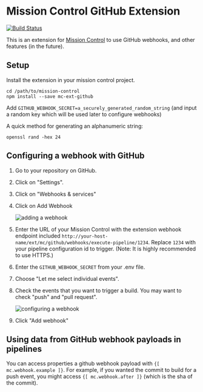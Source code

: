 # Mission Control GitHub Extension

[![Build Status](https://travis-ci.org/space-race/mc-ext-github.svg?branch=master)](https://travis-ci.org/space-race/mc-ext-github)

This is an extension for [Mission Control](https://github.com/space-race/mission-control) to use GitHub webhooks, and other features (in the future).

## Setup

Install the extension in your mission control project.

```
cd /path/to/mission-control
npm install --save mc-ext-github
```

Add `GITHUB_WEBHOOK_SECRET=a_securely_generated_random_string` (and input a random key which will be used later to configure webhooks)

A quick method for generating an alphanumeric string:

```
openssl rand -hex 24
```

## Configuring a webhook with GitHub

1. Go to your repository on GitHub.

2. Click on "Settings".

3. Click on "Webhooks & services"

4. Click on Add Webhook

    ![adding a webhook](https://cloud.githubusercontent.com/assets/721038/12319535/d3c9e34e-ba57-11e5-8651-f4d4f8353c68.png)

5. Enter the URL of your Mission Control with the extension webhook endpoint included `http://your-host-name/ext/mc/github/webhooks/execute-pipeline/1234`. Replace `1234` with your pipeline configuration id to trigger. (Note: It is highly recommended to use HTTPS.)

6. Enter the `GITHUB_WEBHOOK_SECRET` from your .env file.

7. Choose "Let me select individual events".

8. Check the events that you want to trigger a build. You may want to check "push" and "pull request".

    ![configuring a webhook](https://cloud.githubusercontent.com/assets/721038/12319544/e612d3b2-ba57-11e5-8518-29e1805417c8.png)
    
9. Click "Add webhook"

## Using data from GitHub webhook payloads in pipelines

You can access properties a github webhook payload with `{[ mc.webhook.example ]}`. For example, if you wanted the commit to build for a push event, you might access `{[ mc.webhook.after ]}` (which is the sha of the commit).

